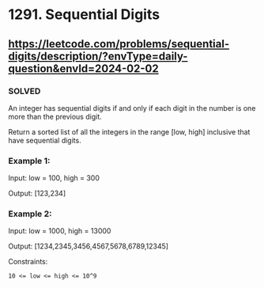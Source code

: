 # 1291. Sequential Digits

## https://leetcode.com/problems/sequential-digits/description/?envType=daily-question&envId=2024-02-02

### SOLVED

An integer has sequential digits if and only if each digit in the number is one more than the previous digit.

Return a sorted list of all the integers in the range [low, high] inclusive that have sequential digits.



### Example 1:

Input: low = 100, high = 300

Output: [123,234]

### Example 2:

Input: low = 1000, high = 13000

Output: [1234,2345,3456,4567,5678,6789,12345]



Constraints:

    10 <= low <= high <= 10^9


